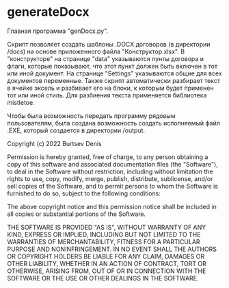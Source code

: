 # generateDocx
Главная программа "genDocx.py".

Скрипт позволяет создать шаблоны .DOCX договоров (в директории /docs) на основе приложенного файла "Конструктор.xlsx". В "конструкторе" на странице "data" указываются пунты договора и флаги, которые показывают, что этот пункт должен быть включен в тот или иной документ. На странице "Settings" указываются общие для всех документов переменные. Также скрипт автоматически разбирает текст в ячейке эксель и разбивает его на блоки, к которым будет применен тот или иной стиль. Для разбиения текста применяется библиотека mistletoe.

Чтобы была возможность передать программу рядовым пользователям, была создана возможность создать исполняемый файл .EXE, который создается в директории /output.
 

Copyright (c) 2022 Burtsev Denis

Permission is hereby granted, free of charge, to any person obtaining a copy of this software and associated documentation files (the "Software"), to deal in the Software without restriction, including without limitation the rights to use, copy, modify, merge, publish, distribute, sublicense, and/or sell copies of the Software, and to permit persons to whom the Software is furnished to do so, subject to the following conditions:

The above copyright notice and this permission notice shall be included in all copies or substantial portions of the Software.

THE SOFTWARE IS PROVIDED "AS IS", WITHOUT WARRANTY OF ANY KIND, EXPRESS OR IMPLIED, INCLUDING BUT NOT LIMITED TO THE WARRANTIES OF MERCHANTABILITY, FITNESS FOR A PARTICULAR PURPOSE AND NONINFRINGEMENT. IN NO EVENT SHALL THE AUTHORS OR COPYRIGHT HOLDERS BE LIABLE FOR ANY CLAIM, DAMAGES OR OTHER LIABILITY, WHETHER IN AN ACTION OF CONTRACT, TORT OR OTHERWISE, ARISING FROM, OUT OF OR IN CONNECTION WITH THE SOFTWARE OR THE USE OR OTHER DEALINGS IN THE SOFTWARE.
